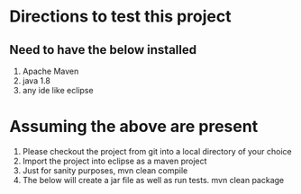 
# Directions to test this project
Need to have the below installed
------------------------------------------------------------------------

1. Apache Maven
2. java 1.8
3. any ide like eclipse

# Assuming the above are present
1. Please checkout the project from git into a local directory of your choice
2. Import the project into eclipse as a maven project
3. Just for sanity purposes, mvn clean compile
4. The below will create a jar file as well as run tests. mvn clean package
